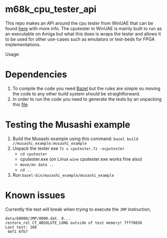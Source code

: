 # m68k_cpu_tester_api

This repo makes an API around the cpu tester from WinUAE that can be found [here](https://github.com/tonioni/WinUAE/tree/master/cputest) with more info. The cputester in WinUAE is mainly built to run as an executable on Amiga but what this does is wraps the tester and allows it to be used for other use-cases such as emulators or test-beds for FPGA implementations.

Usage:

# Dependencies

1. To compile the code you need [Bazel](https://bazel.build) but the rules are simple so moving the code to any other build system should be straightforward.
2. In order to run the code you need to generate the tests by an unpacking this [file](https://github.com/emoon/m68k_cpu_tester_api/blob/master/cputester.7z)

# Testing the Musashi example

1. Build the Musashi example using this command: `bazel build //musashi_example:musashi_example`
2. Unpack the tester exe `7z x cputester.7z -ocputester`
   * `cd cputester`
   * cputester.exe (on Linux `wine` cputester.exe works fine also)
   * `move/mv data ..`
   * `cd ..`
3. Run `bazel-bin/musashi_example/musashi_example`

# Known issues

Currently the test will break when trying to execute the `JMP` instruction,

```
data/68000/JMP/0000.dat. 0...
restore_rel CT_ABSOLUTE_LONG outside of test memory! 7fff8036
Last test: 168
 4ef1 6fb7
```
